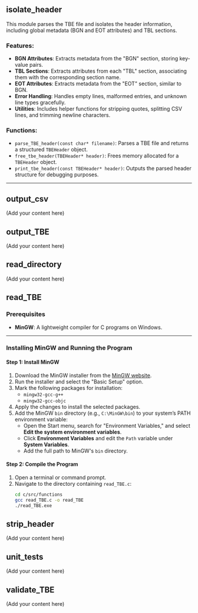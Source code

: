 ## isolate_header

This module parses the TBE file and isolates the header information, including global metadata (BGN and EOT attributes) and TBL sections.

### Features:
- **BGN Attributes**: Extracts metadata from the "BGN" section, storing key-value pairs.
- **TBL Sections**: Extracts attributes from each "TBL" section, associating them with the corresponding section name.
- **EOT Attributes**: Extracts metadata from the "EOT" section, similar to BGN.
- **Error Handling**: Handles empty lines, malformed entries, and unknown line types gracefully.
- **Utilities**: Includes helper functions for stripping quotes, splitting CSV lines, and trimming newline characters.

### Functions:
- `parse_TBE_header(const char* filename)`: Parses a TBE file and returns a structured `TBEHeader` object.
- `free_tbe_header(TBEHeader* header)`: Frees memory allocated for a `TBEHeader` object.
- `print_tbe_header(const TBEHeader* header)`: Outputs the parsed header structure for debugging purposes.

---

## output_csv

(Add your content here)

## output_TBE

(Add your content here)

## read_directory

(Add your content here)

## read_TBE

### Prerequisites

- **MinGW**: A lightweight compiler for C programs on Windows.

---

### Installing MinGW and Running the Program

#### Step 1: Install MinGW

1. Download the MinGW installer from the [MinGW website](https://osdn.net/projects/mingw/releases/).
2. Run the installer and select the "Basic Setup" option.
3. Mark the following packages for installation:
   - `mingw32-gcc-g++`
   - `mingw32-gcc-objc`
4. Apply the changes to install the selected packages.
5. Add the MinGW `bin` directory (e.g., `C:\MinGW\bin`) to your system’s PATH environment variable:
   - Open the Start menu, search for "Environment Variables," and select **Edit the system environment variables**.
   - Click **Environment Variables** and edit the `Path` variable under **System Variables**.
   - Add the full path to MinGW's `bin` directory.

#### Step 2: Compile the Program

1. Open a terminal or command prompt.
2. Navigate to the directory containing `read_TBE.c`:
   ```bash
   cd c/src/functions
   gcc read_TBE.c -o read_TBE
   ./read_TBE.exe
   ```

## strip_header

(Add your content here)

## unit_tests

(Add your content here)

## validate_TBE

(Add your content here)
